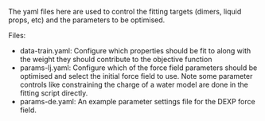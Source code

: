 The yaml files here are used to control the fitting targets (dimers, liquid props, etc) and the parameters to be optimised.

Files:

- data-train.yaml: Configure which properties should be fit to along with the weight they should contribute to the objective function
- params-lj.yaml: Configure which of the force field parameters should be optimised and select the initial force field to use. Note some parameter controls
 like constraining the charge of a water model are done in the fitting script directly.
- params-de.yaml: An example parameter settings file for the DEXP force field.